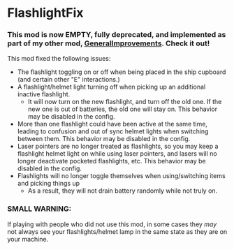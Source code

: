 # FlashlightFix

### This mod is now EMPTY, fully deprecated, and implemented as part of my other mod, [GeneralImprovements](https://thunderstore.io/c/lethal-company/p/ShaosilGaming/GeneralImprovements/). Check it out!

This mod fixed the following issues:

* The flashlight toggling on or off when being placed in the ship cupboard (and certain other "E" interactions.)
* A flashlight/helmet light turning off when picking up an additional inactive flashlight.
	* It will now turn on the new flashlight, and turn off the old one. If the new one is out of batteries, the old one will stay on. This behavior may be disabled in the config.
* More than one flashlight could have been active at the same time, leading to confusion and out of sync helmet lights when switching between them. This behavior may be disabled in the config.
* Laser pointers are no longer treated as flashlights, so you may keep a flashlight helmet light on while using laser pointers, and lasers will no longer deactivate pocketed flashlights, etc. This behavior may be disabled in the config.
* Flashlights will no longer toggle themselves when using/switching items and picking things up
	* As a result, they will not drain battery randomly while not truly on.

### SMALL WARNING:

If playing with people who did not use this mod, in some cases they *may* not always see your flashlights/helmet lamp in the same state as they are on your machine.